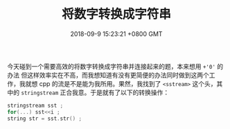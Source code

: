 ﻿---
title: 将数字转换成字符串
date: 2018-09-9 15:23:21 +0800 GMT
tags:
- CPP
- NOIp
---
今天碰到一个需要高效的将数字转换成字符串并连接起来的题，本来想用 `+'0'` 的办法 但这样效率实在不高，而我想知道有没有更简便的办法同时做到这两个工作，我就想 cpp 的流是不是能为我所用。果然，我找到了 `<sstream>` 这个头，其中的 `stringstream` 正合我意。于是就有了以下的转换操作：
```C++
stringstream sst ;
for(...) sst<<i ;
string str = sst.str() ;
```
